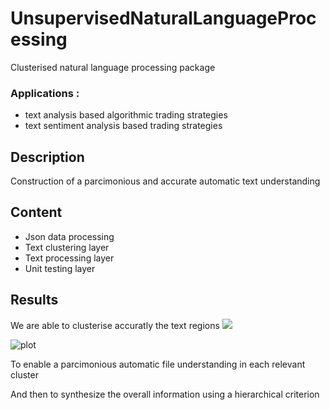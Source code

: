 # UnsupervisedNaturalLanguageProcessing
Clusterised natural language processing package
### Applications : 
- text analysis based algorithmic trading strategies
- text sentiment analysis based trading strategies

## Description
Construction of a parcimonious and accurate automatic text understanding

## Content
- Json data processing
- Text clustering layer
- Text processing layer
- Unit testing layer

## Results 
We are able to clusterise accuratly the text regions
<a href="https://github.com/Othmane-ZARHALI/UnsupervisedNaturalLanguageProcessing/Results/"><img src="https://github.com/Othmane-ZARHALI/UnsupervisedNaturalLanguageProcessing/Results/ClusteringResults.png"></a>

![plot](https://github.com/Othmane-ZARHALI/UnsupervisedNaturalLanguageProcessing/Results/blob/ClusteringResults.png?raw=true)

To enable a parcimonious automatic file understanding in each relevant cluster

And then to synthesize the overall information using a hierarchical criterion
